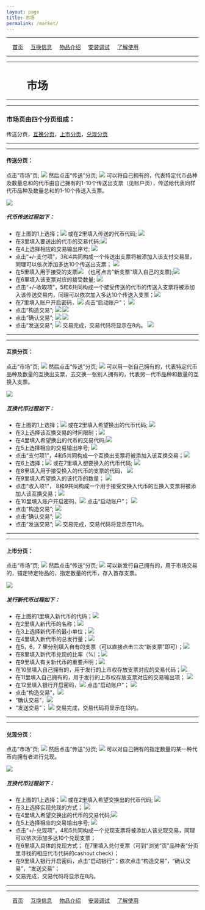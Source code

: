 ```yaml
---
layout: page
title: 市场
permalink: /market/
---
```

---

&#160;&#160;&#160; [首页](https://ubarterchain.github.io/) &#160;&#160;&#160; [互换信息](/info/) &#160;&#160;&#160; [物品介绍](/list/) &#160;&#160;&#160;  [安装调试](/install/) &#160;&#160;&#160;  [了解使用](/learn/) 

---
---

# &#160;&#160;&#160; &#160;&#160;&#160; 市场 #

---
---

### 市场页由四个分页组成：  ###
传送分页，[互换分页](/market.md#互换分页)，[上市分页](/market.md#上市分页)，[兑现分页](/market.md#兑现分页)

---
---

#### 传送分页： ####
点击“市场”页; <img src='/11/1101.png'> 然后点击“传送”分页; <img src='/11/1102.png'>
可以将自己拥有的，代表特定代币品种及数量总和的代币由自己拥有的1-10个传送出支票（见账户页），传送给代表同样代币品种及数量总和的1-10个传送入支票。

<div class='fig figcenter fighighlight'>
  <img src='/41.png'>
</div>

##### 代币传送过程如下： #####
- 在上图的1上选择；<img src='/11/1103.png'> 或在2里填入传送的代币代码; <img src='/11/11031.png'>
- 在3里填入要送出的代币的交易代码;<img src='/11/1104.png'> 
- 在4上选择相应的交易输出序号;  <img src='/11/1105.png'> 
- 点击“+/-支付项”，3和4共同构成一个传送出支票将被添加入该支付交易里，同理可以依次添加多达10个传送出支票； <img src='/11/1106.png'> 
- 在5里填入用于接受的支票<img src='/11/1108.png'> （也可点击“新支票”填入自己的支票);<img src='/11/1107.png'> 
- 在6里填入该支票对应的接受数量;  <img src='/11/1109.png'> 
- 点击“+/-收取项”，5和6共同构成一个接受传送的代币的传送入支票将被添加入该传送交易内，同理可以依次加入多达10个传送入支票；<img src='/11/1110.png'> 
- 在7里填入账户开启密码，<img src='/11/1111.png'>  点击“启动账户”； <img src='/11/1112.png'> 
- 点击“构造交易”; <img src='/11/1113.png'>    <img src='/11/1114.png'>
- 点击“确认交易”; <img src='/11/1115.png'>    <img src='/11/1116.png'> 
- 点击“发送交易”; <img src='/11/1117.png'> 交易完成，交易代码将显示在8内。  <img src='/11/1118.png'>
                     
---
---
#### 互换分页： ####
点击“市场”页; <img src='/11/1101.png'> 然后点击“传送”分页; <img src='/12/1200.png'>
可以用一张自己拥有的，代表特定代币品种及数量的互换出支票，去交换一张别人拥有的，代表另一代币品种和数量的互换入支票。

<div class='fig figcenter fighighlight'>
  <img src='/42.png'>
</div>

##### 互换代币过程如下： #####
- 在上图的1上选择；<img src='/11/1103.png'> 或在2里填入希望换出的代币代码; <img src='/11/11031.png'> 
- 在3上选择该互换交易的时间限制；<img src='/12/1201.png'>
- 在4里填入希望换出的代币的交易代码;<img src='/11/1104.png'> 
- 在5上选择相应的交易输出序号;  <img src='/11/1105.png'>
- 点击“支付项1”，4和5共同构成一个互换出支票将被添加入该互换交易；<img src='/12/1202.png'>
- 在6上选择；<img src='/11/1103.png'> 或在7里填入想要换入的代币代码; <img src='/11/11031.png'>
- 在8里填入用于接受换入的代币的支票的代码，  <img src='/11/1108.png'> 
- 在9里填入希望换入的该代币的数量； <img src='/11/1109.png'> 
- 点击“收入项1"， 8和9共同构成一个用于接受交换入代币的互换入支票将被添加人该互换交易；<img src='/12/1203.png'>
- 在10里填入账户开启密码，<img src='/11/1111.png'>  点击“启动账户”； <img src='/11/1112.png'> 
- 点击“构造交易”; <img src='/11/1113.png'>    
- 点击“确认交易”; <img src='/11/1115.png'>    
- 点击“发送交易”; <img src='/11/1117.png'> 交易完成，交易代码将显示在11内。 

---
---

#### 上市分页： ####
点击“市场”页; <img src='/11/1101.png'> 然后点击“传送”分页; <img src='/13/1300.png'>
可以新发行自己拥有的，用于市场交易的，锚定特定物品的，指定数量的代币，存入首存支票。

<div class='fig figcenter fighighlight'>
  <img src='/43.png'>
</div>

##### 发行新代币过程如下： #####
- 在上图的1里填入新代币的代码；<img src='/13/1301.png'> 
- 在2里填入新代币的名称；<img src='/13/1302.png'> 
- 在3上选择新代币的最小单位；<img src='/13/1303.png'> 
- 在4里填入新代币的总发行量；<img src='/13/1304.png'> 
- 在5，6，7 里分别填入自有的支票（可以直接点击三次“新支票”即可）；<img src='/11/1107.png'> 
- 在8里填入新代币兑现的比率（%）；<img src='/13/1305.png'> 
- 在9里填入有关新代币的重要声明；<img src='/13/1306.png'> 
- 在10里填入自己拥有的，用于发行的上市权存放支票对应的交易代码；<img src='/13/1307.png'> 
- 在11里填入自己拥有的，用于发行的上市权存放支票对应的交易输出项；  <img src='/13/1308.png'>                       
- 在12里填入银行开启密码，<img src='/11/1111.png'>  点击“启动账户”； <img src='/11/1112.png'> 
- 点击“构造交易”，<img src='/11/1113.png'>    
- “确认交易”，<img src='/11/1115.png'>    
- “发送交易”； <img src='/11/1117.png'> 交易完成，交易代码将显示在13内。               

---
---

#### 兑现分页： ####
点击“市场”页; <img src='/11/1101.png'> 然后点击“传送”分页; <img src='/14/1400.png'>
可以对自己拥有的指定数量的某一种代币向拥有者进行兑现。

<div class='fig figcenter fighighlight'>
  <img src='/44.png'>
</div>

##### 互换代币过程如下： #####
- 在上图的1上选择；<img src='/11/1103.png'> 或在2里填入希望交换出的代币代码; <img src='/11/11031.png'> 
- 在3上选择实现兑现的方式； <img src='/14/1401.png'>
- 在4里填入希望交换出的代币的交易代码;<img src='/11/1104.png'> 
- 在5上选择相应的交易输出序号;  <img src='/11/1105.png'>
- 点击“+/-兑现项”，4和5共同构成一个兑现支票将被添加人该兑现交易，同理可以依次添加多达10个兑现支票；
- 在6里填入具体的兑现方式； 在7里填入兑付支票（可到"浏览“页”品种表“分页里寻找的相应代币代码的cashout check）；
- 在9里填入银行开启密码，点击”启动银行“；依次点击“构造交易”，“确认交易”，“发送交易”；
- 交易完成，交易代码将显示在8内。
                   
---
---

&#160;&#160;&#160; [首页](https://ubarterchain.github.io/) &#160;&#160;&#160; [互换信息](/info/) &#160;&#160;&#160; [物品介绍](/list/) &#160;&#160;&#160;  [安装调试](/install/) &#160;&#160;&#160;  [了解使用](/learn/) 
